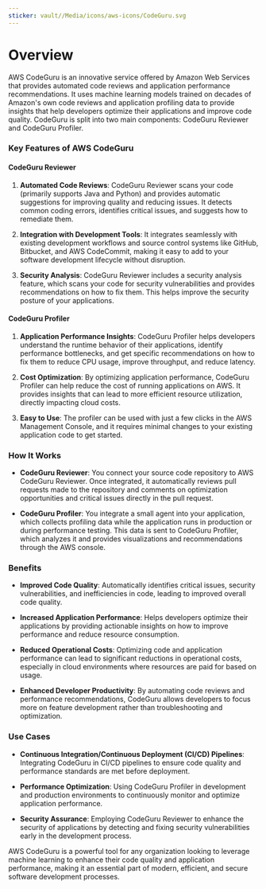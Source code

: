 ```yaml
---
sticker: vault//Media/icons/aws-icons/CodeGuru.svg
---
```

# Overview

AWS CodeGuru is an innovative service offered by Amazon Web Services that provides automated code reviews and application performance recommendations. It uses machine learning models trained on decades of Amazon's own code reviews and application profiling data to provide insights that help developers optimize their applications and improve code quality. CodeGuru is split into two main components: CodeGuru Reviewer and CodeGuru Profiler.

### Key Features of AWS CodeGuru

#### CodeGuru Reviewer

1. **Automated Code Reviews**: CodeGuru Reviewer scans your code (primarily supports Java and Python) and provides automatic suggestions for improving quality and reducing issues. It detects common coding errors, identifies critical issues, and suggests how to remediate them.
    
2. **Integration with Development Tools**: It integrates seamlessly with existing development workflows and source control systems like GitHub, Bitbucket, and AWS CodeCommit, making it easy to add to your software development lifecycle without disruption.
    
3. **Security Analysis**: CodeGuru Reviewer includes a security analysis feature, which scans your code for security vulnerabilities and provides recommendations on how to fix them. This helps improve the security posture of your applications.
    

#### CodeGuru Profiler

1. **Application Performance Insights**: CodeGuru Profiler helps developers understand the runtime behavior of their applications, identify performance bottlenecks, and get specific recommendations on how to fix them to reduce CPU usage, improve throughput, and reduce latency.
    
2. **Cost Optimization**: By optimizing application performance, CodeGuru Profiler can help reduce the cost of running applications on AWS. It provides insights that can lead to more efficient resource utilization, directly impacting cloud costs.
    
3. **Easy to Use**: The profiler can be used with just a few clicks in the AWS Management Console, and it requires minimal changes to your existing application code to get started.
    

### How It Works

- **CodeGuru Reviewer**: You connect your source code repository to AWS CodeGuru Reviewer. Once integrated, it automatically reviews pull requests made to the repository and comments on optimization opportunities and critical issues directly in the pull request.
    
- **CodeGuru Profiler**: You integrate a small agent into your application, which collects profiling data while the application runs in production or during performance testing. This data is sent to CodeGuru Profiler, which analyzes it and provides visualizations and recommendations through the AWS console.
    

### Benefits

- **Improved Code Quality**: Automatically identifies critical issues, security vulnerabilities, and inefficiencies in code, leading to improved overall code quality.
    
- **Increased Application Performance**: Helps developers optimize their applications by providing actionable insights on how to improve performance and reduce resource consumption.
    
- **Reduced Operational Costs**: Optimizing code and application performance can lead to significant reductions in operational costs, especially in cloud environments where resources are paid for based on usage.
    
- **Enhanced Developer Productivity**: By automating code reviews and performance recommendations, CodeGuru allows developers to focus more on feature development rather than troubleshooting and optimization.
    

### Use Cases

- **Continuous Integration/Continuous Deployment (CI/CD) Pipelines**: Integrating CodeGuru in CI/CD pipelines to ensure code quality and performance standards are met before deployment.
    
- **Performance Optimization**: Using CodeGuru Profiler in development and production environments to continuously monitor and optimize application performance.
    
- **Security Assurance**: Employing CodeGuru Reviewer to enhance the security of applications by detecting and fixing security vulnerabilities early in the development process.
    

AWS CodeGuru is a powerful tool for any organization looking to leverage machine learning to enhance their code quality and application performance, making it an essential part of modern, efficient, and secure software development processes.